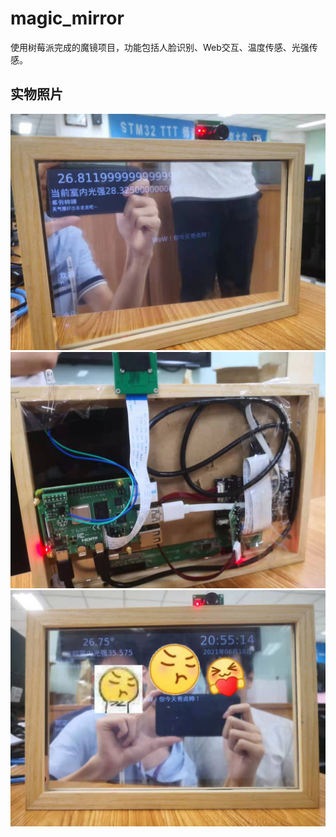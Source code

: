 # magic_mirror
使用树莓派完成的魔镜项目，功能包括人脸识别、Web交互、温度传感、光强传感。
## 实物照片
![image](https://github.com/SenseDoor/magic_mirror/blob/main/image/20210618223805.jpg)
![image](https://github.com/SenseDoor/magic_mirror/blob/main/image/20210618223746.jpg)
![image](https://github.com/SenseDoor/magic_mirror/blob/main/image/20210618224051.jpg)
